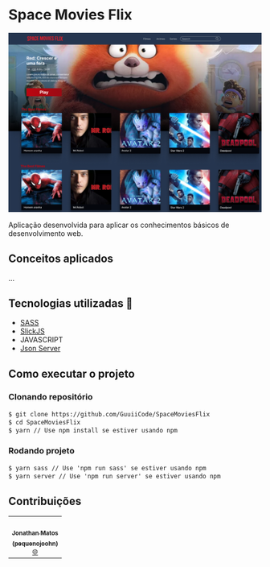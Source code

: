 # Space Movies Flix

![image](screen.PNG)

Aplicação desenvolvida para aplicar os conhecimentos básicos de desenvolvimento web.

## Conceitos aplicados

...

## Tecnologias utilizadas 📝

- [SASS](https://sass-lang.com/)
- [SlickJS](https://kenwheeler.github.io/slick/)
- JAVASCRIPT
- [Json Server](https://www.npmjs.com/package/json-server)

## Como executar o projeto

### Clonando repositório

```shell
$ git clone https://github.com/GuuiiCode/SpaceMoviesFlix
$ cd SpaceMoviesFlix
$ yarn // Use npm install se estiver usando npm
```

### Rodando projeto

```
$ yarn sass // Use 'npm run sass' se estiver usando npm
$ yarn server // Use 'npm run server' se estiver usando npm
```

## Contribuições

<table>
    <tr>
        <td align="center">
            <a href="https://jonathan-matos.netlify.app/">
                <img src="https://github.com/pequenojoohn.png" width="100px;" alt="" /><br /><sub><b>Jonathan Matos</br>(pequenojoohn)</b></sub></a><br />
                <a href="https://jonathan-matos.netlify.app/" title="github">🌐</a>
        </td>
    </tr>
</table>
